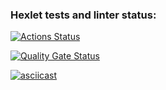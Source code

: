 ### Hexlet tests and linter status:
[![Actions Status](https://github.com/yamkin29/frontend-project-44/actions/workflows/hexlet-check.yml/badge.svg)](https://github.com/yamkin29/frontend-project-44/actions)

[![Quality Gate Status](https://sonarcloud.io/api/project_badges/measure?project=yamkin29_frontend-project-44&metric=alert_status)](https://sonarcloud.io/summary/new_code?id=yamkin29_frontend-project-44)

[![asciicast](https://asciinema.org/a/q2c29hIQ201TQLGzfx5qorEC8.svg)](https://asciinema.org/a/q2c29hIQ201TQLGzfx5qorEC8)
